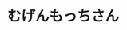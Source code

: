 ---
    id: '20250310'
    title: 'むげんもっちさん'
    description: 'vのかた'
    fullDescription: 'リクエスト感謝しています'
    images: 
      - url: '/images/illustrations/20250310.jpg'
        altText: 'ばび'
        type: 'full'
        order: 1  
    isFeatured: false
    createdAt: '2025-03-10T12:00:00Z'
    updatedAt: '2024-05-01T12:00:00Z'
---